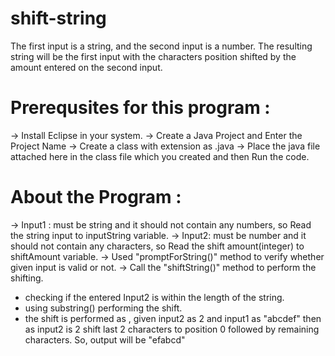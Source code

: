 # shift-string
The first input is a string, and the second input is a number. The resulting string will be the first input with the characters position shifted by the amount entered on the second input.

# Prerequsites for this program : 
-> Install Eclipse in your system.
-> Create a Java Project and Enter the Project Name
-> Create a class with extension as .java
-> Place the java file attached here in the class file which you created and then Run the code.

# About the Program :
-> Input1 : must be string and it should not contain any numbers, so Read the string input to inputString variable.
-> Input2: must be number and it should not contain any characters, so Read the shift amount(integer) to shiftAmount variable.
-> Used "promptForString()" method to verify whether given input is valid or not.
-> Call the "shiftString()" method to perform the shifting.
  - checking if the entered Input2 is within the length of the string.
  - using substring() performing the shift.
  - the shift is performed as , given input2 as 2 and input1 as "abcdef" then as input2 is 2 shift last 2 characters to position 0 followed by remaining characters. So, output will be "efabcd"
    
